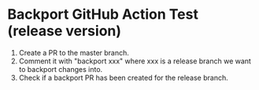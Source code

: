 # Backport GitHub Action Test (release version)

1. Create a PR to the master branch.
2. Comment it with "backport xxx" where xxx is a release branch we want
   to backport changes into.
3. Check if a backport PR has been created for the release branch.
